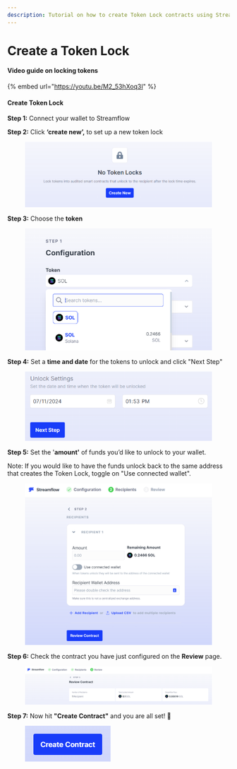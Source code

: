 ```yaml
---
description: Tutorial on how to create Token Lock contracts using Streamflow
---
```


# Create a Token Lock

#### Video guide on locking tokens

{% embed url="https://youtu.be/M2_53hXoq3I" %}

#### Create Token Lock

**Step 1:** Connect your wallet to Streamflow

**Step 2:** Click **‘create new’,** to set up a new token lock

<figure><img src="../../.gitbook/assets/Screenshot 2024-07-08 172611.png" alt=""><figcaption></figcaption></figure>

**Step 3:** Choose the **token**

<figure><img src="../../.gitbook/assets/Screenshot 2024-07-08 172737.png" alt=""><figcaption></figcaption></figure>

**Step 4:** Set a **time and date** for the tokens to unlock and click "Next Step"

<figure><img src="../../.gitbook/assets/Screenshot 2024-07-11 140417.png" alt=""><figcaption></figcaption></figure>

**Step 5:** Set the '**amount'** of funds you’d like to unlock to your wallet.&#x20;

Note: If you would like to have the funds unlock back to the same address that creates the Token Lock, toggle on "Use connected wallet".

<figure><img src="../../.gitbook/assets/Screenshot 2024-07-08 180058.png" alt=""><figcaption></figcaption></figure>

**Step 6:** Check the contract you have just configured on the **Review** page.&#x20;

<figure><img src="../../.gitbook/assets/Screenshot 2024-07-11 141744.png" alt=""><figcaption></figcaption></figure>

**Step 7:** Now hit **"Create Contract"** and you are all set! :tada:

<figure><img src="../../.gitbook/assets/Screenshot 2024-07-08 180136.png" alt=""><figcaption></figcaption></figure>
